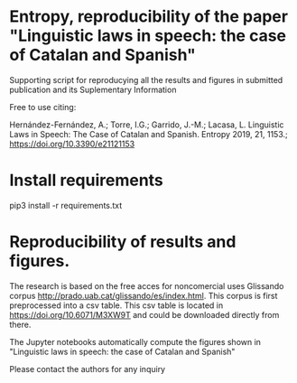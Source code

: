 # Entropy, reproducibility of the paper "Linguistic laws in speech: the case of Catalan and Spanish"
Supporting script for reproducying all the results and figures in submitted publication and its Suplementary Information

Free to use citing:

Hernández-Fernández, A.; Torre, I.G.; Garrido, J.-M.; Lacasa, L. Linguistic Laws in Speech: The Case of Catalan and Spanish. Entropy 2019, 21, 1153.; https://doi.org/10.3390/e21121153

# Install requirements
pip3 install -r requirements.txt

# Reproducibility of results and figures.
The research is based on the free acces for noncomercial uses Glissando corpus http://prado.uab.cat/glissando/es/index.html.
This corpus is first preprocessed into a csv table. This csv table is located in https://doi.org/10.6071/M3XW9T and could be downloaded directly from there.

The Jupyter notebooks automatically compute the figures shown in "Linguistic laws in speech: the case of Catalan and Spanish"

Please contact the authors for any inquiry

